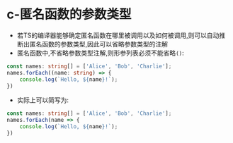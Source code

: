 # c-匿名函数的参数类型

- 若TS的编译器能够确定匿名函数在哪里被调用以及如何被调用,则可以自动推断出匿名函数的参数类型,因此可以省略参数类型的注解
- 匿名函数中,不省略参数类型注解,则形参列表必须不能省略`()`:

```typescript
const names: string[] = ['Alice', 'Bob', 'Charlie'];
names.forEach((name: string) => {
    console.log(`Hello, ${name}!`);
})
```

- 实际上可以简写为:

```typescript
const names: string[] = ['Alice', 'Bob', 'Charlie'];
names.forEach(name => {
    console.log(`Hello, ${name}!`);
})
```